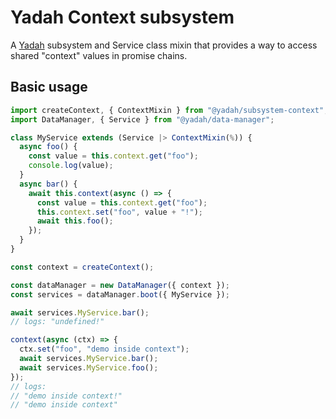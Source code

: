 # Yadah Context subsystem

A [Yadah](https://www.npm.com/packages/@yadah/yadah) subsystem and Service class
mixin that provides a way to access shared "context" values in promise chains.

## Basic usage

```js
import createContext, { ContextMixin } from "@yadah/subsystem-context";
import DataManager, { Service } from "@yadah/data-manager";

class MyService extends (Service |> ContextMixin(%)) {
  async foo() {
    const value = this.context.get("foo");
    console.log(value);
  }
  async bar() {
    await this.context(async () => {
      const value = this.context.get("foo");
      this.context.set("foo", value + "!");
      await this.foo();
    });
  }
}

const context = createContext();

const dataManager = new DataManager({ context });
const services = dataManager.boot({ MyService });

await services.MyService.bar();
// logs: "undefined!"

context(async (ctx) => {
  ctx.set("foo", "demo inside context");
  await services.MyService.bar();
  await services.MyService.foo();
});
// logs:
// "demo inside context!"
// "demo inside context"
```

